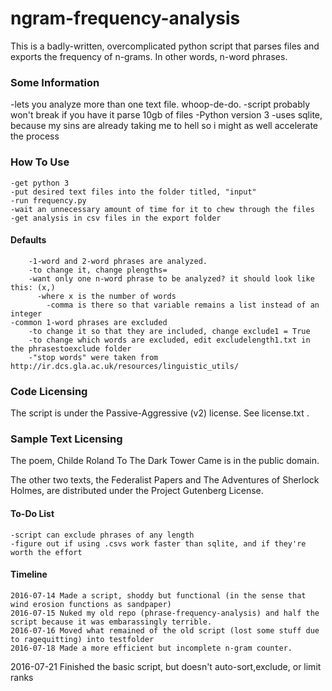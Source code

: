 # ngram-frequency-analysis

This is a badly-written, overcomplicated python script that parses files and exports the frequency of n-grams. In other words, n-word phrases.

### Some Information

  -lets you analyze more than one text file. whoop-de-do.
  -script probably won't break if you have it parse 10gb of files
  -Python version 3
	-uses sqlite, because my sins are already taking me to hell so i might as well accelerate the process

### How To Use
    -get python 3
    -put desired text files into the folder titled, "input"
    -run frequency.py
    -wait an unnecessary amount of time for it to chew through the files 
    -get analysis in csv files in the export folder
		
#### Defaults
		-1-word and 2-word phrases are analyzed.
		-to change it, change plengths=
		-want only one n-word phrase to be analyzed? it should look like this: (x,)
		  -where x is the number of words
			-comma is there so that variable remains a list instead of an integer
	-common 1-word phrases are excluded
		-to change it so that they are included, change exclude1 = True
		-to change which words are excluded, edit excludelength1.txt in the phrasestoexclude folder
		-"stop words" were taken from http://ir.dcs.gla.ac.uk/resources/linguistic_utils/
### Code Licensing
The script is under the Passive-Aggressive (v2) license. See license.txt .

### Sample Text Licensing
The poem, Childe Roland To The Dark Tower Came is in the public domain.

The other two texts, the Federalist Papers and The Adventures of Sherlock Holmes, are distributed under the Project Gutenberg License.

#### To-Do List
	
	-script can exclude phrases of any length
	-figure out if using .csvs work faster than sqlite, and if they're worth the effort 
#### Timeline
	2016-07-14 Made a script, shoddy but functional (in the sense that wind erosion functions as sandpaper)
	2016-07-15 Nuked my old repo (phrase-frequency-analysis) and half the script because it was embarassingly terrible.
	2016-07-16 Moved what remained of the old script (lost some stuff due to ragequitting) into testfolder
	2016-07-18 Made a more efficient but incomplete n-gram counter.
  2016-07-21 Finished the basic script, but doesn't auto-sort,exclude, or limit ranks